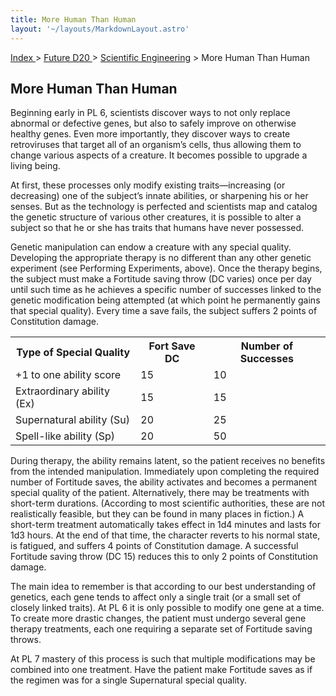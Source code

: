 ```yaml
---
title: More Human Than Human
layout: '~/layouts/MarkdownLayout.astro'
---
```


[ Index ](/) > [ Future D20 ](/future.d20.srd) > [Scientific Engineering](/future.d20.srd/scientific.engineering) > More Human Than Human

## More Human Than Human

Beginning early in PL 6, scientists discover ways to not only replace abnormal
or defective genes, but also to safely improve on otherwise healthy genes.
Even more importantly, they discover ways to create retroviruses that target
all of an organism’s cells, thus allowing them to change various aspects of a
creature. It becomes possible to upgrade a living being.

At first, these processes only modify existing traits—increasing (or
decreasing) one of the subject’s innate abilities, or sharpening his or her
senses. But as the technology is perfected and scientists map and catalog the
genetic structure of various other creatures, it is possible to alter a
subject so that he or she has traits that humans have never possessed.

Genetic manipulation can endow a creature with any special quality. Developing
the appropriate therapy is no different than any other genetic experiment (see
Performing Experiments, above). Once the therapy begins, the subject must make
a Fortitude saving throw (DC varies) once per day until such time as he
achieves a specific number of successes linked to the genetic modification
being attempted (at which point he permanently gains that special quality).
Every time a save fails, the subject suffers 2 points of Constitution damage.


<table> <tr><th>Type of Special Quality</th><th>Fort Save DC</th><th>Number of Successes</th></tr> <tr><td>+1 to one ability score</td><td>15</td><td>10</td></tr> <tr class="shaded"><td>Extraordinary ability (Ex)</td><td>15</td><td>15</td></tr> <tr><td>Supernatural ability (Su)</td><td>20</td><td>25</td></tr> <tr class="shaded"><td>Spell-like ability (Sp)</td><td>20</td><td>50</td></tr> </table>



During therapy, the ability remains latent, so the patient receives no
benefits from the intended manipulation. Immediately upon completing the
required number of Fortitude saves, the ability activates and becomes a
permanent special quality of the patient. Alternatively, there may be
treatments with short-term durations. (According to most scientific
authorities, these are not realistically feasible, but they can be found in
many places in fiction.) A short-term treatment automatically takes effect in
1d4 minutes and lasts for 1d3 hours. At the end of that time, the character
reverts to his normal state, is fatigued, and suffers 4 points of Constitution
damage. A successful Fortitude saving throw (DC 15) reduces this to only 2
points of Constitution damage.

The main idea to remember is that according to our best understanding of
genetics, each gene tends to affect only a single trait (or a small set of
closely linked traits). At PL 6 it is only possible to modify one gene at a
time. To create more drastic changes, the patient must undergo several gene
therapy treatments, each one requiring a separate set of Fortitude saving
throws.

At PL 7 mastery of this process is such that multiple modifications may be
combined into one treatment. Have the patient make Fortitude saves as if the
regimen was for a single Supernatural special quality.

